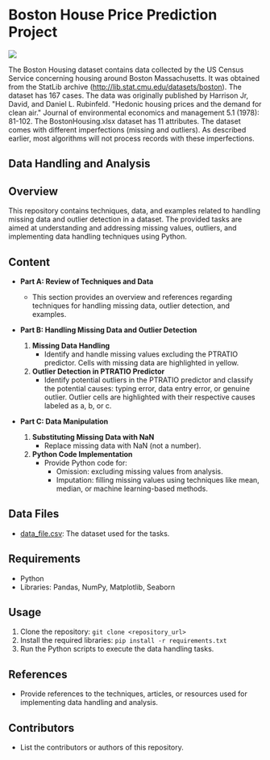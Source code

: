 
# Boston House Price Prediction Project

![](https://github.com/AdityaDabrase/Data-Science-Projects/blob/main/DS.png) 

The Boston Housing dataset contains data collected by the US Census Service concerning housing around Boston Massachusetts. It was obtained from the StatLib archive (http://lib.stat.cmu.edu/datasets/boston). The dataset has 167 cases. The data was originally published by Harrison Jr, David, and Daniel L. Rubinfeld. "Hedonic housing prices and the demand for clean air." Journal of environmental economics and management 5.1 (1978): 81-102. The BostonHousing.xlsx dataset has 11 attributes. The dataset comes with different imperfections (missing and outliers). As described earlier, most algorithms will not process records with these imperfections.

## Data Handling and Analysis

## Overview
This repository contains techniques, data, and examples related to handling missing data and outlier detection in a dataset. The provided tasks are aimed at understanding and addressing missing values, outliers, and implementing data handling techniques using Python.

## Content
- **Part A: Review of Techniques and Data**
  - This section provides an overview and references regarding techniques for handling missing data, outlier detection, and examples.
  
- **Part B: Handling Missing Data and Outlier Detection**
  1. **Missing Data Handling**
     - Identify and handle missing values excluding the PTRATIO predictor. Cells with missing data are highlighted in yellow.
  2. **Outlier Detection in PTRATIO Predictor**
     - Identify potential outliers in the PTRATIO predictor and classify the potential causes: typing error, data entry error, or genuine outlier. Outlier cells are highlighted with their respective causes labeled as a, b, or c.

- **Part C: Data Manipulation**
  1. **Substituting Missing Data with NaN**
     - Replace missing data with NaN (not a number).
  2. **Python Code Implementation**
     - Provide Python code for:
       - Omission: excluding missing values from analysis.
       - Imputation: filling missing values using techniques like mean, median, or machine learning-based methods.

## Data Files
- [data_file.csv](path_to_file): The dataset used for the tasks.

## Requirements
- Python
- Libraries: Pandas, NumPy, Matplotlib, Seaborn

## Usage
1. Clone the repository: `git clone <repository_url>`
2. Install the required libraries: `pip install -r requirements.txt`
3. Run the Python scripts to execute the data handling tasks.

## References
- Provide references to the techniques, articles, or resources used for implementing data handling and analysis.

## Contributors
- List the contributors or authors of this repository.
